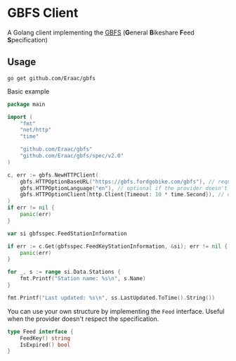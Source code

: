 # GBFS Client

A Golang client implementing the [GBFS](https://github.com/NABSA/gbfs) (**G**eneral **B**ikeshare **F**eed **S**pecification)

## Usage

```shell script
go get github.com/Eraac/gbfs
```

Basic example
```go
package main

import (
    "fmt"
    "net/http"
    "time"

    "github.com/Eraac/gbfs"
    "github.com/Eraac/gbfs/spec/v2.0"
)

c, err := gbfs.NewHTTPClient(
    gbfs.HTTPOptionBaseURL("https://gbfs.fordgobike.com/gbfs"), // required
    gbfs.HTTPOptionLanguage("en"), // optional if the provider doesn't don't specify the language in the URL
    gbfs.HTTPOptionClient(http.Client{Timeout: 10 * time.Second}), // optional, set a custom http client
)
if err != nil {
    panic(err)
}

var si gbfsspec.FeedStationInformation

if err := c.Get(gbfsspec.FeedKeyStationInformation, &si); err != nil {
    panic(err)
}

for _, s := range si.Data.Stations {
    fmt.Printf("Station name: %s\n", s.Name)
}

fmt.Printf("Last updated: %s\n", ss.LastUpdated.ToTime().String())
```

You can use your own structure by implementing the `Feed` interface. Useful when the provider doesn't respect the specification.
```go
type Feed interface {
    FeedKey() string
    IsExpired() bool
}
``` 
